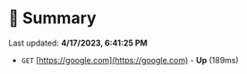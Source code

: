 # 📖 Summary
Last updated: **4/17/2023, 6:41:25 PM**

- `GET` [https://google.com](https://google.com) - **Up** (189ms)
